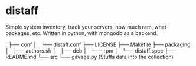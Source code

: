distaff
=======

Simple system inventory, track your servers, how much ram, what packages, etc. Written in python, with mongodb as a backend. 


.
├── conf
│   └── distaff.conf
├── LICENSE
├── Makefile
├── packaging
│   ├── authors.sh
│   ├── deb
│   └── rpm
│       └── distaff.spec
├── README.md
└── src
    └── gavage.py  (Stuffs data into the collection)

